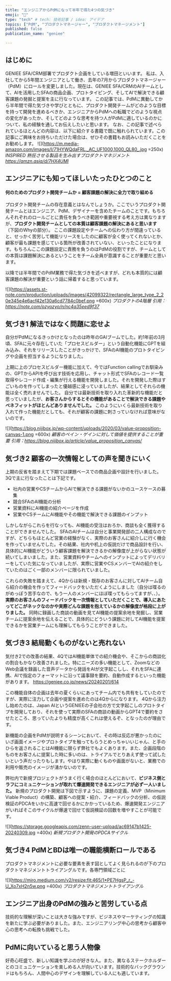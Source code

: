 ```yaml
---
title: "エンジニアからPdMになって半年で得た4つの気づき"
emoji: "🥨"
type: "tech" # tech: 技術記事 / idea: アイデア
topics: ["PdM", "プロダクトマネージャー", "プロダクトマネージメント"]
published: false
publication_name: "geniee"

---
```

## はじめに
GENIEE SFA/CRM部署でプロダクト企画をしている増田といいます。
私は、入社してから5年間エンジニアとして働き、去年の7月からプロダクトマネージャー（PdM）にロールを変更しました。現在は、GENIEE SFA/CRMのAIチームとして、AIを活用したSFAの商品企画、プロトタイピング、そしてAIで解決できる顧客課題の発掘と提案を主に行なっています。
この記事では、PdMに異動してから半年間で得た気づきや学びとともに、プロダクト開発チームがどのような目標を持って開発を進めるべきか、エンジニアからPdMへの転職でどのような視点の変化があったか、そしてどのような思考を持つ人がPdMに適しているのかについて、私の経験を通してお伝えしたいと思います。
なお、この記事で述べられているほとんどの内容は、以下に紹介する書籍で既に触れられています。この記事にご興味をお持ちいただけた場合は、ぜひその書籍もお読みいただくことをお勧めします。
![](https://m.media-amazon.com/images/I/71HYWQdaFRL._AC_UF1000,1000_QL80_.jpg =250x)
*INSPIRED 熱狂させる製品を生み出すプロダクトマネジメント
https://amzn.asia/d/7HX4UMl*

## エンジニアにも知ってほしいたったひとつのこと
#### 何のためのプロダクト開発チームか = 顧客課題の解決に全力で取り組める
プロダクト開発チームの存在意義とはなんでしょうか。ここでいうプロダクト開発チームとはエンジニア、PdM、デザイナーを含めたチームのことです。もちろんそれぞれのロールごとに責任を負うべき範囲や重要視する考え方は異なりますが、**プロダクト開発チームとしての本質は顧客課題の解決にあると思います** （下図のWhyの部分）。
ここの課題設定やチームへの伝わり方が間違っていると、せっかく苦労して機能リリースをしたのに顧客が全く使ってくれないとか、顧客が最も課題を感じている箇所が改善されていない、といったことになります。もちろんここの課題設定に責務を負うのはPdMの役割ですが、チームとしての本質は課題解決にあるということをチーム全員が意識することが重要だと思います。

以降では半年間でのPdM業務で得た気づきを述べますが、どれも本質的には顧客課題の解決が重要という話に帰着すると思っています。

![](https://assets.st-note.com/production/uploads/images/42099322/rectangle_large_type_2_20e345e4e6acf42e130a6cd7784c0bef.png =600x)
*プロダクトの4階層
引用：https://note.com/ozyozyo/n/nc4a35eed9f37*

## 気づき1 解法ではなく問題に恋せよ
自分がPdMになるきっかけとなったのは昨年のGAIブームでした。約1年前の3月頃、SFAに元々存在していた「プロセスビルダー」という自動化機能にGPTを組み込み、それをリリースしたことがきっかけで、SFAのAI機能のプロトタイピングや企画を担当するようになりました。

上期に上のプロセスビルダー機能に加えて、今ではFunction callingでお馴染みの、GPTからAPIを呼び出す技術を応用し、チャット形式でSFAのレコード一覧取得やレコード作成・編集が行える機能を開発しました。それを開発した際はすごいものを作ってしまったと優越感に浸っていましたが、結果としてそれらの機能は全く売れませんでした。
自分では最新技術を取り入れた革新的な機能だと思っていましたが、**お客さんからするとその機能があることで解決できる課題やベネフィットがほとんどありませんでした。** このようにいくら最新技術を取り入れて作った機能だとしても、それが顧客の課題に刺さっていなければ意味がないのです。

![](https://blog.nijibox.jp/wp-content/uploads/2020/03/value-proposition-canvas-1.png =600x)
*顧客のペイン・ゲインに対して価値を提供することが重要
引用：https://blog.nijibox.jp/article/value_proposition_canvas/*

## 気づき2 顧客の一次情報としての声を聞きにいく
上期の反省を踏まえて下期では課題ベースでの商品企画や設計を行いました。3Qで主に行なったことは下記です。
- 社内の営業やCSチームからAIで解決できる課題がないかのユースケースの募集
- 競合SFAのAI機能の分析
- 営業資料にAI機能の紹介ページを作成
- 営業やCSチームにAI機能やその機能で解決できる課題のインプット

しかしながらこれらを行なっても、AI機能の受注はおろか、商談も全く獲得することができませんでした。
SFAのAIチームは自分と事業開発部の二人構成なのですが、どちらもほとんど営業の経験がなく、実際のお客さんに紹介しに行く機会を作っていませんでした。その結果、社内や机上の仮説だけで商品設計を行い、具体的にAI機能がどういう顧客課題を解決できるかの解像度が上がらない状態が続いてしまいました。また、営業資料やチームへのインプットによってデリバリーをしていた気になっていましたが、実際に営業やCSメンバーでAIの紹介をしていたのはごく一部のメンバーに限られていました。

これらの失敗を踏まえて、4Qからは新規・既存のお客さんに対してAIチーム自ら紹介の機会を作ってフィードバックをいただくようにしました（自分は喋るのがめっぽう苦手なので、もう一人のメンバーにほぼ喋ってもらってますが、、）。**実際のお客さんのフィードバックを一次情報としていただくことで、導入にあたってどこがネックなのかや実際どんな課題を抱えているかの解像度が格段に上がりました。**
同時に録画した商談の動画を見てAI機能の提案余地を発掘し、営業チームに提案余地を伝えることで、具体的にどういう課題に対してAI機能を提案できるかを営業チームにも理解してもらうことができました。

## 気づき3 結局動くものがないと売れない
気付き2での改善の結果、4QではAI機能単体での紹介機会や、そこからの商談化の割合もかなり改善されました。特にニーズの多い機能として、ZoomなどのWeb会議を録画した音声データから発話をAIが文字起こしし、それをSFAに連携、AIで指定のフォーマットに沿って議事録を要約、自動作成するといった機能があります。
https://geniee.co.jp/news/20240201/614

この機能自体の企画は去年の夏くらいにあってチーム内でも共有をしていたのですが、実際に注力して企画や提案を進めたのは4Qからになります。
4Qから注力し始めたのは、Japan AIというGENIEEの子会社の方で文字起こしのプロトタイプを開発しており、それを使って実際のSFAの商談の動画からGPT4で要約をさせたところ、思っていたよりも精度が高くこれは使えるぞ、となったのが理由です。

新機能の企画をPdMが説明するシーンにおいて、その時は反応が悪かったのにいざ画面イメージやプロトタイプを触ってもらうとめっちゃいいじゃん、と手のひらを返されることはAI機能に限らず弊社でもよくあります。また、企画段階のものをお客さんに提案した時に多いのは、トライアルでとりあえず使って試したいという声だったりもします。やはり実際に動くものや画面がないと、業務での利用や販売のイメージが湧かないのです。

弊社内で新規プロジェクトがうまく行く場合のほとんどにおいて、**ビジネス側とラフにコミュニケーションが取れて爆速開発できるエンジニアが必ず一人いました。** 新規のプロダクト開発は下図で示すように、課題の定義、MVP（Minimum Viable Product）の構築、顧客への提案・紹介、フィードバックの分析、の仮説検証のPDCAをいかに高速で回せるかにかかっているため、爆速開発エンジニアがいればそこのサイクルが爆速で回せて仮説検証の回数を増やすことが可能です。

![](https://storage.googleapis.com/zenn-user-upload/ac69147b1425-20240309.jpg =400x)
*新規プロダクト開発のPDCAサイクル*

## 気づき4 PdMとBDは唯一の職能横断ロールである
プロダクトマネジメントに必要な要素を表す図としてよく見られるのが下のプロダクトマネジメントトライアングルです。各専門領域ごとに

![](https://miro.medium.com/v2/resize:fit:465/1*PE7HgsP_r_-U_Xo7xH2n5w.png  =400x)
*プロダクトマネジメントトライアングル*

## エンジニア出身のPdMの強みと苦労している点
技術的な理解が深いことは大きな強みですが、ビジネスやマーケティングの知識を新たに学ぶ必要がありました。また、エンジニアリング中心の思考から顧客中心の思考への転換も挑戦でした。

## PdMに向いていると思う人物像
好奇心旺盛で、新しい知識を学ぶのが好きな人。また、異なるステークホルダーとのコミュニケーションを楽しめる人が向いています。技術的なバックグラウンドはもちろん、人間中心のデザインを理解している人にも適しています。
